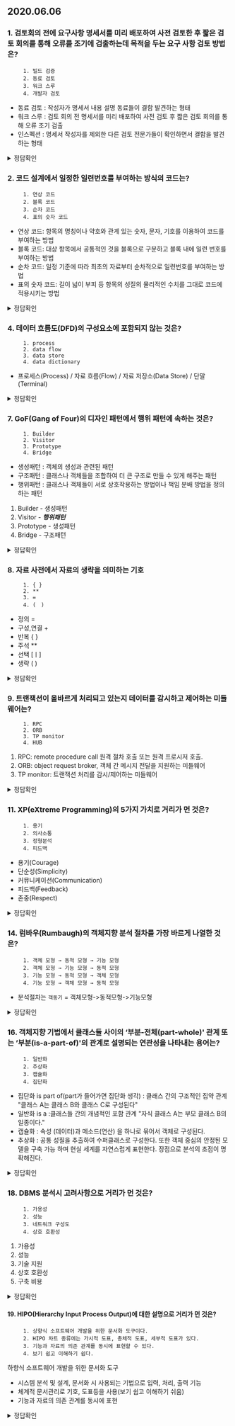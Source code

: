 ## 2020.06.06

### 1.  검토회의 전에 요구사항 명세서를 미리 배포하여 사전 검토한 후 짧은 검토 회의를 통해 오류를 조기에 검출하는데 목적을 두는 요구 사항 검토 방법은?
```
     1.	빌드 검증
     2.	동료 검토
     3.	워크 스루
     4.	개발자 검토
```
* 동료 검토 : 작성자가 명세서 내용 설명 동료들이 결함 발견하는 형태
* 워크 스루 : 검토 회의 전 명세서를 미리 배포하여 사전 검토 후 짧은 검토 회의를 통해 오류 조기 검출
* 인스펙션  : 명세서 작성자를 제외한 다른 검토 전문가들이 확인하면서 결함을 발견하는 형태

<details><summary>정답확인</summary> ( 3 ) </details>

### 2. 코드 설계에서 일정한 일련번호를 부여하는 방식의 코드는?
```
     1.	연상 코드
     2.	블록 코드
     3.	순차 코드
     4.	표의 숫자 코드
```
* 연상 코드: 항목의 명칭이나 약호와 관계 있는 숫자, 문자, 기호를 이용하여 코드를 부여하는 방법
* 블록 코드: 대상 항목에서 공통적인 것을 블록으로 구분하고 블록 내에 일련 번호를 부여하는 방법
* 순차 코드: 일정 기준에 따라 최초의 자료부터 순차적으로 일련번호를 부여하는 방법
* 표의 숫자 코드: 길이 넓이 부피 등 항목의 성질의 물리적인 수치를 그대로 코드에 적용시키는 방법

<details><summary>정답확인</summary> ( 3 ) </details>

### 4. 데이터 흐름도(DFD)의 구성요소에 포함되지 않는 것은?
```
     1.	process
     2.	data flow
     3.	data store
     4.	data dictionary
```

* 프로세스(Process) / 자료 흐름(Flow) / 자료 저장소(Data Store) / 단말(Terminal)

<details><summary>정답확인</summary> ( 4 ) </details>

### 7. GoF(Gang of Four)의 디자인 패턴에서 행위 패턴에 속하는 것은?
```
     1.	Builder
     2.	Visitor
     3.	Prototype
     4.	Bridge
```
* 생성패턴 : 객체의 생성과 관련된 패턴
* 구조패턴 : 클래스나 객체들을 조합하여 더 큰 구조로 만들 수 있게 해주는 패턴
* 행위패턴 : 클래스나 객체들이 서로 상호작용하는 방법이나 책임 분배 방법을 정의하는 패턴

1. Builder - 생성패턴
2. Visitor - ***행위패턴*** 
3. Prototype - 생성패턴
4. Bridge - 구조패턴

<details><summary>정답확인</summary> ( 2 ) </details>

### 8. 자료 사전에서 자료의 생략을 의미하는 기호
```
     1.	{ }
     2.	**
     3.	=
     4.	(　)
```
* 정의 =
* 구성,연결 +
* 반복 { }
* 주석 **
* 선택 [ㅣ]
* 생략 ( ) 

<details><summary>정답확인</summary> ( 4 ) </details>

### 9. 트랜잭션이 올바르게 처리되고 있는지 데이터를 감시하고 제어하는 미들웨어는?
```
     1.	RPC
     2.	ORB
     3.	TP monitor
     4.	HUB
```
1. RPC: remote procedure call 원격 절차 호출 또는 원격 프로시저 호출.
2. ORB: object request broker, 객체 간 메시지 전달을 지원하는 미들웨어
3. TP monitor: 트랜잭션 처리를 감시/제어하는 미들웨어

<details><summary>정답확인</summary> ( 3 ) </details>

### 11. XP(eXtreme Programming)의 5가지 가치로 거리가 먼 것은?
```
     1.	용기
     2.	의사소통
     3.	정형분석
     4.	피드백
```
* 용기(Courage) 
* 단순성(Simplicity)
* 커뮤니케이션(Communication)
* 피드백(Feedback)
* 존중(Respect)

<details><summary>정답확인</summary> ( 3 ) </details>


### 14. 럼바우(Rumbaugh)의 객체지향 분석 절차를 가장 바르게 나열한 것은?
```
     1.	객체 모형 → 동적 모형 → 기능 모형
     2.	객체 모형 → 기능 모형 → 동적 모형
     3.	기능 모형 → 동적 모형 → 객체 모형
     4.	기능 모형 → 객체 모형 → 동적 모형
```
* 분석절차는 ```객동기``` = 객체모형->동적모형->기능모형 

<details><summary>정답확인</summary> ( 1 ) </details>

### 16. 객체지향 기법에서 클래스들 사이의 ‘부분-전체(part-whole)' 관계 또는 ’부분(is-a-part-of)'의 관계로 설명되는 연관성을 나타내는 용어는?

```
     1.	일반화
     2.	추상화
     3.	캡슐화
     4.	집단화 
```
* 집단화 is part of(part가 들어가면 집단화 생각) : 클래스 간의 구조적인 집약 관계 "클래스 A는 클래스 B와 클래스 C로 구성된다"
* 일반화 is a :클래스들 간의 개념적인 포함 관계  "자식 클래스 A는 부모 클래스 B의 일종이다."
* 캡슐화 : 속성 (데이터)과 메소드(연산) 을 하나로 묶어서 객체로 구성된다.
* 추상화 : 공통 성질을 추출하여 수퍼클래스로 구성한다. 또한 객체 중심의 안정된 모델을 구축 가능 하며 현실 세계를 자연스럽게 표현한다. 장점으로 분석의 초점이 명확해진다.

<details><summary>정답확인</summary> ( 4 ) </details>

### 18.	DBMS 분석시 고려사항으로 거리가 먼 것은?
```
     1.	가용성
     2.	성능
     3.	네트워크 구성도
     4.	상호 호환성
```
1. 가용성
2. 성능
3. 기술 지원
4. 상호 호환성
5. 구축 비용

<details><summary>정답확인</summary> ( 3 ) </details>

#### 19. HIPO(Hierarchy Input Process Output)에 대한 설명으로 거리가 먼 것은?
```
     1.	상향식 소프트웨어 개발을 위한 문서화 도구이다.
     2.	HIPO 차트 종류에는 가시적 도표, 총체적 도표, 세부적 도표가 있다.
     3.	기능과 자료의 의존 관계를 동시에 표현할 수 있다.
     4.	보기 쉽고 이해하기 쉽다.
```

하향식 소프트웨어 개발을 위한 문서화 도구
* 시스템 분석 및 설계, 문서화 시 사용되는 기법으로 입력, 처리, 출력 기능
* 체계적 문서관리로 기호, 도표등을 사용(보기 쉽고 이해하기 쉬움)
* 기능과 자료의 의존 관계를 동시에 표현

<details><summary>정답확인</summary> ( 1 ) </details>